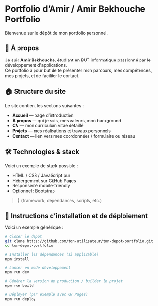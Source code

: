 # Portfolio d’Amir / Amir Bekhouche Portfolio

Bienvenue sur le dépôt de mon portfolio personnel.

## 📖 À propos

Je suis **Amir Bekhouche**, étudiant en BUT informatique passionné par le développement d'applications.  
Ce portfolio a pour but de te présenter mon parcours, mes compétences, mes projets, et de faciliter le contact.

## 🏠 Structure du site

Le site contient les sections suivantes :

- **Accueil** — page d’introduction
- **À propos** — qui je suis, mes valeurs, mon background
- **CV** — mon curriculum vitae détaillé
- **Projets** — mes réalisations et travaux personnels
- **Contact** — lien vers mes coordonnées / formulaire ou réseau

## 🛠️ Technologies & stack 

Voici un exemple de stack possible :

- HTML / CSS / JavaScript pur  
- Hébergement sur GitHub Pages  
- Responsivité mobile-friendly  
- Optionnel : Bootstrap  

> 📌 (framework, dépendances, scripts, etc.)

## 🚀 Instructions d’installation et de déploiement

Voici un exemple générique :

```bash
# Cloner le dépôt
git clone https://github.com/ton-utilisateur/ton-depot-portfolio.git
cd ton-depot-portfolio

# Installer les dépendances (si applicable)
npm install

# Lancer en mode développement
npm run dev

# Générer la version de production / builder le projet
npm run build

# Déployer (par exemple avec GH Pages)
npm run deploy
